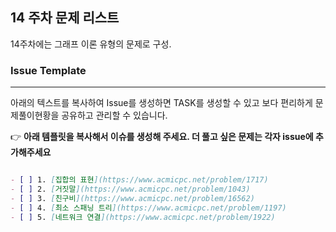 
## 14 주차 문제 리스트

14주차에는 그래프 이론 유형의 문제로 구성.

### Issue Template

---

아래의 텍스트를 복사하여 Issue를 생성하면 TASK를 생성할 수 있고 보다 편리하게 문제풀이현황을 공유하고 관리할 수 있습니다.

👉 **아래 템플릿을 복사해서 이슈를 생성해 주세요. 더 풀고 싶은 문제는 각자 issue에 추가해주세요**

```markdown

- [ ] 1. [집합의 표현](https://www.acmicpc.net/problem/1717)
- [ ] 2. [거짓말](https://www.acmicpc.net/problem/1043)
- [ ] 3. [친구비](https://www.acmicpc.net/problem/16562)
- [ ] 4. [최소 스패닝 트리](https://www.acmicpc.net/problem/1197)
- [ ] 5. [네트워크 연결](https://www.acmicpc.net/problem/1922)

```
